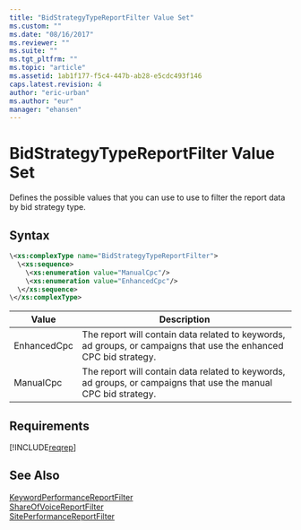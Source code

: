 ```yaml
---
title: "BidStrategyTypeReportFilter Value Set"
ms.custom: ""
ms.date: "08/16/2017"
ms.reviewer: ""
ms.suite: ""
ms.tgt_pltfrm: ""
ms.topic: "article"
ms.assetid: 1ab1f177-f5c4-447b-ab28-e5cdc493f146
caps.latest.revision: 4
author: "eric-urban"
ms.author: "eur"
manager: "ehansen"
---
```

# BidStrategyTypeReportFilter Value Set
Defines the possible values that you can use to use to filter the report data by bid strategy type.

## Syntax

```xml
\<xs:complexType name="BidStrategyTypeReportFilter">
  \<xs:sequence>
    \<xs:enumeration value="ManualCpc"/>
    \<xs:enumeration value="EnhancedCpc"/>
  \</xs:sequence>
\</xs:complexType>
```

|Value|Description|
|---------|---------------|
|EnhancedCpc|The report will contain data related to keywords, ad groups, or campaigns that use the enhanced CPC bid strategy.|
|ManualCpc|The report will contain data related to keywords, ad groups, or campaigns that use the manual CPC bid strategy.|


## Requirements
[!INCLUDE[reqrep](../reporting-api/includes/reqrep.md)]
## See Also
[KeywordPerformanceReportFilter](../reporting-api/keywordperformancereportfilter-data-object.md)  
[ShareOfVoiceReportFilter](../reporting-api/shareofvoicereportfilter-data-object.md)  
[SitePerformanceReportFilter](../Topic/SitePerformanceReportFilter%20Data%20Object.md)  